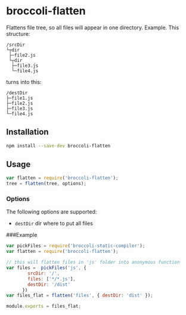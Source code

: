 # broccoli-flatten

Flattens file tree, so all files will appear in one directory.
Example. This structure:
```
/srcDir
└┬dir
 ├─file2.js
 └┬dir
  ├─file3.js
  └─file4.js

```
turns into this:
```
/destDir
├─file1.js
├─file2.js
├─file3.js
└─file4.js
```

## Installation

```bash
npm install --save-dev broccoli-flatten
```

## Usage

```js
var flatten = require('broccoli-flatten');
tree = flatten(tree, options);
```

### Options

The following options are supported:

* `destDir` dir where to put all files

###Example
```js
var pickFiles = require('broccoli-static-compiler');
var flatten = require('broccoli-flatten');

// this will flatten files in 'js' folder into anonymous function
var files =  pickFiles('js', {
        srcDir: '/',
        files: ['*/*.js'],
        destDir: '/dist'
      })
var files_flat = flatten('files', { destDir: 'dist' });

module.exports = files_flat;
```
